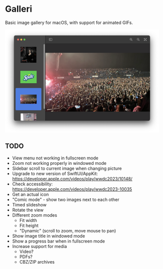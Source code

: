 #  Galleri

Basic image gallery for macOS, with support for animated GIFs.

![Screenshot](https://github.com/michaelenger/Galleri/raw/main/Screenshot.png)

## TODO

* View menu not working in fullscreen mode
* Zoom not working properly in windowed mode
* Sidebar scroll to current image when changing picture
* Upgrade to new version of SwiftUI/AppKit: https://developer.apple.com/videos/play/wwdc2023/10148/
* Check accessibility: https://developer.apple.com/videos/play/wwdc2023-10035
* Get an actual icon
* "Comic mode" - show two images next to each other
* Timed slideshow
* Rotate the view
* Different zoom modes
  * Fit width
  * Fit height
  * "Dynamic" (scroll to zoom, move mouse to pan)
* Show image title in windowed mode
* Show a progress bar when in fullscreen mode
* Increase support for media
  * Video?
  * PDFs?
  * CBZ/ZIP archives
